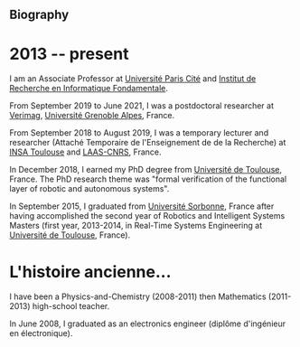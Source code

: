 ## Biography

# 2013 -- present

I am an Associate Professor at [Université Paris Cité](https://u-paris.fr/en/) and [Institut de Recherche en Informatique Fondamentale](https://www.irif.fr/index).

From September 2019 to June 2021, I was a postdoctoral researcher at [Verimag](https://www.verimag.fr), [Université Grenoble Alpes](https://www.univ-grenoble-alpes.fr/english/), France.

From September 2018 to August 2019, I was a temporary lecturer and researcher (Attaché Temporaire de l'Enseignement de de la Recherche) at [INSA Toulouse](http://www.insa-toulouse.fr/en/index.html) and [LAAS-CNRS](https://www.laas.fr/public/en), France.

In December 2018, I earned my PhD degree from [Université de Toulouse](https://en.univ-toulouse.fr), France. The PhD research theme was "formal verification of the functional layer of robotic and autonomous systems". 

In September 2015, I graduated from [Université Sorbonne](https://www.sorbonne-universite.fr/en), France after having accomplished the second year of Robotics and Intelligent Systems Masters (first year, 2013-2014, in Real-Time Systems Engineering at [Université de Toulouse](https://en.univ-toulouse.fr), France).

# L'histoire ancienne...

I have been a Physics-and-Chemistry (2008-2011) then Mathematics (2011-2013) high-school teacher.

In June 2008, I graduated as an electronics engineer (diplôme d'ingénieur en électronique).


 




